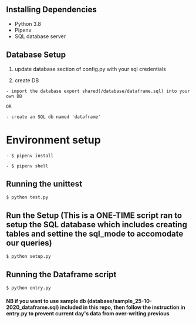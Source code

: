 ## Installing Dependencies

- Python 3.8
- Pipenv
- SQL database server


## Database Setup

1) update database section of config.py with your sql credentials


2) create DB

```
- import the database export shared(/database/dataframe.sql) into your own DB 

OR

- create an SQL db named 'dataframe'
```


# Environment setup

```
- $ pipenv install
```

```
- $ pipenv shell
```

## Running the unittest

```
$ python test.py
```

## Run the Setup (This is a ONE-TIME script ran to setup the SQL database which includes creating tables and settine the sql_mode to accomodate our queries)

```
$ python setup.py
```

## Running the Dataframe script

```
$ python entry.py
```


#### NB if you want to use sample db (database/sample_25-10-2020_dataframe.sql) included in this repo, then follow the instruction in entry.py to prevent current day's data from over-writing previous

